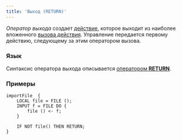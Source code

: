```yaml
---
title: 'Выход (RETURN)'
---
```


*Оператор выхода* создает [действие](Actions.md), которое выходит из наиболее вложенного [вызова действия](Call_EXEC_.md). Управление передается первому действию, следующему за этим оператором вызова.

### Язык

Синтаксис оператора выхода описывается [оператором **RETURN**](RETURN.md). 

### Примеры


```lsf
importFile  {
    LOCAL file = FILE ();
    INPUT f = FILE DO {
        file () <- f;
    }

    IF NOT file() THEN RETURN;
}
```
